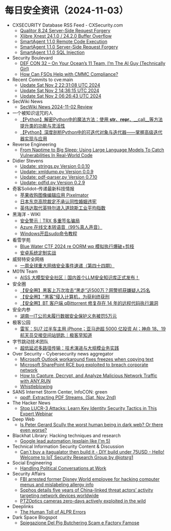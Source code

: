 # 每日安全资讯（2024-11-03）

- CXSECURITY Database RSS Feed - CXSecurity.com
  - [Qualitor 8.24 Server-Side Request Forgery](https://cxsecurity.com/issue/WLB-2024110005)
  - [Xlibre Xnest 24.1.0 / 24.2.0 Buffer Overflow](https://cxsecurity.com/issue/WLB-2024110004)
  - [SmartAgent 1.1.0 Remote Code Execution](https://cxsecurity.com/issue/WLB-2024110003)
  - [SmartAgent 1.1.0 Server-Side Request Forgery](https://cxsecurity.com/issue/WLB-2024110002)
  - [SmartAgent 1.1.0 SQL Injection](https://cxsecurity.com/issue/WLB-2024110001)
- Security Boulevard
  - [DEF CON 32 – On Your Ocean’s 11 Team, I’m The AI Guy (Technically Girl)](https://securityboulevard.com/2024/11/def-con-32-on-your-oceans-11-team-im-the-ai-guy-technically-girl/)
  - [How Can FSOs Help with CMMC Compliance?](https://securityboulevard.com/2024/11/how-can-fsos-help-with-cmmc-compliance/)
- Recent Commits to cve:main
  - [Update Sat Nov  2 22:31:08 UTC 2024](https://github.com/trickest/cve/commit/63383753378c0ec0c62af11216f235d013a3f0a0)
  - [Update Sat Nov  2 14:36:15 UTC 2024](https://github.com/trickest/cve/commit/b32d0522cff9a842932397190de8e4eddf7067ac)
  - [Update Sat Nov  2 06:26:43 UTC 2024](https://github.com/trickest/cve/commit/83c528e83dec32205ef35b074dfe9c9ae0fbd9a0)
- SecWiki News
  - [SecWiki News 2024-11-02 Review](http://www.sec-wiki.com/?2024-11-02)
- 一个被知识诅咒的人
  - [【Python】解密Python中的魔法方法：使用 __str__、__repr__、__call__等方法提升类的功能与灵活性](https://blog.csdn.net/nokiaguy/article/details/143449218)
  - [【Python】深度剖析Python中的可迭代对象与迭代器——掌握高级迭代器实现与应用](https://blog.csdn.net/nokiaguy/article/details/143449186)
- Reverse Engineering
  - [From Naptime to Big Sleep: Using Large Language Models To Catch Vulnerabilities In Real-World Code](https://www.reddit.com/r/ReverseEngineering/comments/1ghl3r5/from_naptime_to_big_sleep_using_large_language/)
- Didier Stevens
  - [Update: strings.py Version 0.0.10](https://blog.didierstevens.com/2024/11/02/update-strings-py-version-0-0-10/)
  - [Update: xmldump.py Version 0.0.9](https://blog.didierstevens.com/2024/11/02/update-xmldump-py-version-0-0-9/)
  - [Update: pdf-parser.py Version 0.7.10](https://blog.didierstevens.com/2024/11/02/update-pdf-parser-py-version-0-7-10/)
  - [Update: pdfid.py Version 0.2.9](https://blog.didierstevens.com/2024/11/02/update-pdfid-py-version-0-2-9/)
- 奇客Solidot–传递最新科技情报
  - [苹果收购图像编辑应用 Pixelmator](https://www.solidot.org/story?sid=79664)
  - [日本东京高院裁定不承认同性婚姻违宪](https://www.solidot.org/story?sid=79663)
  - [英伟达取代英特尔进入道琼斯工业平均指数](https://www.solidot.org/story?sid=79662)
- 黑海洋 - WIKI
  - [安全警示｜TRX 多重签名骗局](https://blog.upx8.com/4378)
  - [Azure 在线文本转语音（99%真人声音）](https://blog.upx8.com/4377)
  - [Windows开启sudo命令教程](https://blog.upx8.com/4376)
- 看雪学苑
  - [Blue Water CTF 2024 re OORM wp 模拟执行爆破+剪枝](https://mp.weixin.qq.com/s?__biz=MjM5NTc2MDYxMw==&mid=2458580027&idx=1&sn=3a019b5ef2ad366a5aa8003889756c90&chksm=b18dc4b186fa4da77db1f7c4d3b6155282bead7f8fd480cffbcdf1f9903594f2d13c022b0948&scene=58&subscene=0#rd)
  - [安卓系统定制实战](https://mp.weixin.qq.com/s?__biz=MjM5NTc2MDYxMw==&mid=2458580027&idx=2&sn=bf0182b7d68cf3b10df22c9d5ae83f23&chksm=b18dc4b186fa4da73f0f90f4592539dcf156029db58ac90d4aa8641384a94ce893fe294b0642&scene=58&subscene=0#rd)
- 威努特安全网络
  - [一周全球重大网络安全事件速递（第四十四期）](https://mp.weixin.qq.com/s?__biz=MzAwNTgyODU3NQ==&mid=2651128237&idx=1&sn=630ad262b545cd01909604988fadc5e2&chksm=80e71b1db790920b71026e2e356c5a7dc19c40be2474a5d7a994b3dfd02f6a9170581f61a60d&scene=58&subscene=0#rd)
- M01N Team
  - [AISS 大模型安全社区｜国内首个LLM安全知识库正式发布！](https://mp.weixin.qq.com/s?__biz=MzkyMTI0NjA3OA==&mid=2247493854&idx=1&sn=302d3dc2a9034f600d63ffda240ea5af&chksm=c18428cff6f3a1d9d5e8ddc17c6c0e6e11672d8981faaf4a2c12096bc8939a0f58b1bd79758d&scene=58&subscene=0#rd)
- 安全圈
  - [【安全圈】黑客上万次攻击“黑走”近500万？网警抓获嫌疑人25名](https://mp.weixin.qq.com/s?__biz=MzIzMzE4NDU1OQ==&mid=2652065679&idx=1&sn=e5b6c97ca17af010a00f88633c234710&chksm=f36e63cfc419ead94b5925cca1658e4ad3e4ad44859681d03bc8b452b13b711e422d1c0d5b07&scene=58&subscene=0#rd)
  - [【安全圈】“黑客”侵入计算机，为获利终获刑](https://mp.weixin.qq.com/s?__biz=MzIzMzE4NDU1OQ==&mid=2652065679&idx=2&sn=3863052a5c2d4355e14c391bbf071479&chksm=f36e63cfc419ead9cb26e390afe7fcc07ad332cacda06e703ed304d7baeb56d7f9de6623a0ed&scene=58&subscene=0#rd)
  - [【安全圈】BT 客户端 qBittorrent 修复存在 14 年的远程代码执行漏洞](https://mp.weixin.qq.com/s?__biz=MzIzMzE4NDU1OQ==&mid=2652065679&idx=3&sn=837c6f8a05d0deea042a4571a86897f5&chksm=f36e63cfc419ead9175f76caac71a824f76895371f4158517fdb542330ffeab1b09ddf1652de&scene=58&subscene=0#rd)
- 安全内参
  - [湖南一IT公司未履行数据安全保护义务被罚5万元](https://mp.weixin.qq.com/s?__biz=MzI4NDY2MDMwMw==&mid=2247512969&idx=1&sn=a4aa96af2773dbb259c4f2276a23aff8&chksm=ebfaf4a9dc8d7dbf71da37d1994ae7d8cf3f53df9b50816d67f796362e4054c120094929f20f&scene=58&subscene=0#rd)
- 极客公园
  - [雷军：SU7 过半车主用 iPhone；亚马逊超 5000 亿投资 AI；神舟 18、19 航天员交接空间站钥匙｜极客早知道](https://mp.weixin.qq.com/s?__biz=MTMwNDMwODQ0MQ==&mid=2653061622&idx=1&sn=69c51567b146f9cfdbad6bbcd37f0ba8&chksm=7e57fc40492075562619a8d9ebb1eda3b0c5c8b067717d6eaf239eb218a61ae2864521086af6&scene=58&subscene=0#rd)
- 字节跳动技术团队
  - [超低延迟多路径传输：技术演进与大规模业务实践](https://mp.weixin.qq.com/s?__biz=MzI1MzYzMjE0MQ==&mid=2247511068&idx=1&sn=c63c49fceb4ab7cab1429b1510eece12&chksm=e9d367fedea4eee8479e8c0ae9ef42ff929c3be1af7a38f545b31bbcf8587eae7885cd96b6c0&scene=58&subscene=0#rd)
- Over Security - Cybersecurity news aggregator
  - [Microsoft Outlook workaround fixes freezes when copying text](https://www.bleepingcomputer.com/news/microsoft/microsoft-outlook-workaround-fixes-freezes-when-copying-text/)
  - [Microsoft SharePoint RCE bug exploited to breach corporate network](https://www.bleepingcomputer.com/news/security/microsoft-sharepoint-rce-bug-exploited-to-breach-corporate-network/)
  - [How to Capture, Decrypt, and Analyze Malicious Network Traffic with ANY.RUN](https://any.run/cybersecurity-blog/how-to-analyze-malicious-network-traffic/)
  - [Whistleblowing](https://3993512.fs1.hubspotusercontent-na1.net/hubfs/3993512/CLEAFY/Downloadable%20Resources/Legal%20Documentation/Whistleblowing%20Policy/Privacy%20notice%20on%20whistleblowing%20(EN).docx.pdf)
- SANS Internet Storm Center, InfoCON: green
  - [qpdf: Extracting PDF Streams, (Sat, Nov 2nd)](https://isc.sans.edu/diary/rss/31406)
- The Hacker News
  - [Stop LUCR-3 Attacks: Learn Key Identity Security Tactics in This Expert Webinar](https://thehackernews.com/2024/11/stop-lucr-3-attacks-learn-key-identity.html)
- Deep Web
  - [Is Peter Gerard Scully the worst human being in dark web? Or there even worse?](https://www.reddit.com/r/deepweb/comments/1ghvyxk/is_peter_gerard_scully_the_worst_human_being_in/)
- Blackhat Library: Hacking techniques and research
  - [Google lead automation (explain like I'm 5)](https://www.reddit.com/r/blackhat/comments/1ghuexw/google_lead_automation_explain_like_im_5/)
- Technical Information Security Content & Discussion
  - [Can`t buy a jtagualator then build it - DIY build under 75USD - Hello! Welcome to IoT Security Research Group by @iotsrg1](https://www.reddit.com/r/netsec/comments/1ghv1wi/cant_buy_a_jtagualator_then_build_it_diy_build/)
- Social Engineering
  - [Handling Political Conversations at Work](https://www.reddit.com/r/SocialEngineering/comments/1gi8q0t/handling_political_conversations_at_work/)
- Security Affairs
  - [FBI arrested former Disney World employee for hacking computer menus and mislabeling allergy info](https://securityaffairs.com/170489/cyber-crime/former-disney-world-employee-arrested.html)
  - [Sophos details five years of China-linked threat actors’ activity targeting network devices worldwide](https://securityaffairs.com/170469/apt/china-linked-threat-actors-activity-targeting-network-devices-worldwide.html)
  - [PTZOptics cameras zero-days actively exploited in the wild](https://securityaffairs.com/170456/hacking/ptzoptics-cameras-flaws-exploited.html)
- Deeplinks
  - [The Human Toll of ALPR Errors](https://www.eff.org/deeplinks/2024/11/human-toll-alpr-errors)
- Dark Space Blogspot
  - [Spiegazione Del Pig Butchering Scam e Factory Famose](http://darkwhite666.blogspot.com/2024/11/spiegazione-del-pig-butchering-scam-e.html)
